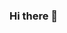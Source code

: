 ### Hi there 👋

<!--
**JustAnotherSelfTaughtProgrammer/JustAnotherSelfTaughtProgrammer** is a ✨ _special_ ✨ repository because its `README.md` (this file) appears on your GitHub profile.

Here are some ideas to get you started:

- 🔭 I’m currently working on ..
-->
